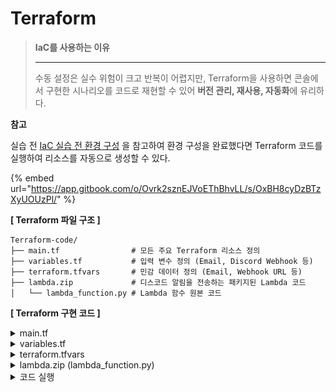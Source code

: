 # Terraform

> **IaC를 사용하는 이유**
>
> ***
>
> 수동 설정은 실수 위험이 크고 반복이 어렵지만, Terraform을 사용하면 콘솔에서 구현한 시나리오를 코드로 재현할 수 있어 **버전 관리, 재사용, 자동화**에 유리하다.
>
>

**참고**

실습 전 [IaC 실습 전 환경 구성](https://app.gitbook.com/o/Ovrk2sznEJVoEThBhvLL/s/OxBH8cyDzBTzXyUOUzPl/) 을 참고하여 환경 구성을 완료했다면 Terraform 코드를 실행하여 리소스를 자동으로 생성할 수 있다.

{% embed url="https://app.gitbook.com/o/Ovrk2sznEJVoEThBhvLL/s/OxBH8cyDzBTzXyUOUzPl/" %}



**\[ Terraform 파일 구조 ]**

```hcl
Terraform-code/
├── main.tf                # 모든 주요 Terraform 리소스 정의 
├── variables.tf           # 입력 변수 정의 (Email, Discord Webhook 등)
├── terraform.tfvars       # 민감 데이터 정의 (Email, Webhook URL 등)
├── lambda.zip             # 디스코드 알림을 전송하는 패키지된 Lambda 코드
│   └── lambda_function.py # Lambda 함수 원본 코드
```



**\[ Terraform 구현 코드 ]**

<details>

<summary>main.tf</summary>

```hcl
#---------------------------------------------------------------------------
# 1. PROVIDER ─ AWS 리전 설정 (버지니아)
#---------------------------------------------------------------------------
provider "aws" {
  region = "us-east-1"
}

#---------------------------------------------------------------------------
# 2. CloudTrail 설정(이미 리전에 추적 존재한다면 이 부분 생략)
#---------------------------------------------------------------------------

# CloudTrail 로그를 저장할 S3 버킷 생성
resource "aws_s3_bucket" "cloudtrail_bucket" {
  bucket = "iam-user-event-alarm-bucket" # 버킷 이름
  force_destroy = true # destroy 할 때 강제로 삭제하게함 (로그 비우고 삭제)
}

# 생성한 S3 버킷에 대한 퍼블릭 액세스 차단
resource "aws_s3_bucket_public_access_block" "block_public_access" {
  bucket = aws_s3_bucket.cloudtrail_bucket.id

  block_public_acls       = true # 퍼블릭 ACL 지정 차단
  block_public_policy     = true # 퍼블릭한 버킷 정책 차단
  ignore_public_acls      = true # 퍼블릭 ACL 있어도 무시
  restrict_public_buckets = true # 퍼블릭 정책이 있어도 거부
}

# CloudTrail 서비스가 로그 기록을 위한 S3 버킷에 접근 허용
resource "aws_s3_bucket_policy" "cloudtrail_bucket_policy" {
  bucket = aws_s3_bucket.cloudtrail_bucket.id

  policy = jsonencode({
    Version = "2012-10-17",
    Statement = [ # CloudTrail이 ACL을 읽는 권한 필요
      {
        Sid       = "AWSCloudTrailAclCheck",
        Effect    = "Allow",
        Principal = { Service = "cloudtrail.amazonaws.com" },
        Action    = "s3:GetBucketAcl",
        Resource  = "arn:aws:s3:::${aws_s3_bucket.cloudtrail_bucket.id}"
      },
      { # CloudTrail이 로그 객체를 업로드 할 수 있도록 설정
        Sid       = "AWSCloudTrailWrite",
        Effect    = "Allow",
        Principal = { Service = "cloudtrail.amazonaws.com" },
        Action    = "s3:PutObject",
        Resource  = "arn:aws:s3:::${aws_s3_bucket.cloudtrail_bucket.id}/AWSLogs/${data.aws_caller_identity.current.account_id}/*",
        Condition = {
          StringEquals = {
            "s3:x-amz-acl" = "bucket-owner-full-control"
          }
        }
      }
    ]
  })
}

# 현재 사용중인 계정 ID 가져옴
data "aws_caller_identity" "current" {}

# CloudTrail 추적 생성
resource "aws_cloudtrail" "iam_event_trail" {
  name                          = aws_s3_bucket.cloudtrail_bucket.bucket # Trail 이름름
  s3_bucket_name                = aws_s3_bucket.cloudtrail_bucket.id
  include_global_service_events = true
  is_multi_region_trail         = true
  enable_logging                = true
}

#---------------------------------------------------------------------------
# 3. Lambda 설정
#---------------------------------------------------------------------------

# Lambda 실행을 위한 IAM 역할 생성
resource "aws_iam_role" "lambda_exec_role" {
  name = "lambda_iam_event_exec_role"
  assume_role_policy = jsonencode({
    Version = "2012-10-17",
    Statement = [{
      Action = "sts:AssumeRole", # 역할 위임받는 데 필요한 권한 부여
      Effect = "Allow",
      Principal = {
        Service = "lambda.amazonaws.com"
      }
    }]
  })
}

# Lambda 실행 IAM 역할에 AWSLambdaBasicExecutionRole 정책 연결
resource "aws_iam_role_policy_attachment" "lambda_basic" {
  role       = aws_iam_role.lambda_exec_role.name
  policy_arn = "arn:aws:iam::aws:policy/service-role/AWSLambdaBasicExecutionRole"
}

# Lambda 함수 정의
resource "aws_lambda_function" "discord_alert" {
  filename         = "lambda_function.zip"
  function_name    = "iam_user_event_discord"
  role             = aws_iam_role.lambda_exec_role.arn
  handler          = "lambda_function.lambda_handler"
  runtime          = "python3.13"
  source_code_hash = filebase64sha256("lambda_function.zip")
  environment {
    variables = {
      HOOK_URL = var.discord_webhook_url
    }
  }
}

#---------------------------------------------------------------------------
# 4. SNS Topic 및 Email, Lambda 구독 설정
#---------------------------------------------------------------------------

# SNS 생성
resource "aws_sns_topic" "iam_user_event_topic" {
  name = "iam-user-event-topic"
}

# 이메일 구독 생성
resource "aws_sns_topic_subscription" "email_subscriber" {
  topic_arn = aws_sns_topic.iam_user_event_topic.arn
  protocol  = "email"
  endpoint  = var.notification_email
}

# Lambda 구독 생성
resource "aws_sns_topic_subscription" "lambda_subscriber" {
  topic_arn = aws_sns_topic.iam_user_event_topic.arn
  protocol  = "lambda"
  endpoint  = aws_lambda_function.discord_alert.arn
}

# SNS가 Lambda 호출할 수 있도록 권한 부여
resource "aws_lambda_permission" "allow_sns_invoke" {
  statement_id = "AllowExecutionFromSNS"
  action = "lambda:InvokeFunction"
  function_name = aws_lambda_function.discord_alert.function_name
  principal = "sns.amazonaws.com"
  source_arn = aws_sns_topic.iam_user_event_topic.arn
}

#---------------------------------------------------------------------------
# 5. EventBridge 설정
#---------------------------------------------------------------------------

# EventBridge 규칙 생성 : IAM User 생성, 삭제 탐지
resource "aws_cloudwatch_event_rule" "iam_user_event_pattern" {
  name        = "iam-user-event-pattern"
  description = "Detect IAM User Event and trigger Lambda & SNS"
  event_pattern = jsonencode({
    "source": ["aws.iam"],
    "detail-type": ["AWS API Call via CloudTrail"],
    "detail": {
      "eventSource": ["iam.amazonaws.com"],
      "eventName": ["CreateUser", "DeleteUser"]
    }
  })
}

# EventBridge 규칙의 타겟으로 SNS 주 연결
resource "aws_cloudwatch_event_target" "send_to_sns" {
  rule      = aws_cloudwatch_event_rule.iam_user_event_pattern.name
  target_id = "sendToSNS"
  arn       = aws_sns_topic.iam_user_event_topic.arn
}

# EventBridge에 SNS 호출 권한을 부여
resource "aws_sns_topic_policy" "allow_eventbridge" {
  arn    = aws_sns_topic.iam_user_event_topic.arn
  policy = jsonencode({
    Version = "2012-10-17",
    Statement = [
      {
        Sid       = "AllowEventBridgePublish",
        Effect    = "Allow",
        Principal = { Service = "events.amazonaws.com" },
        Action    = "sns:Publish",
        Resource  = aws_sns_topic.iam_user_event_topic.arn
      }
    ]
  })
}
```

</details>

<details>

<summary>variables.tf</summary>

```hcl
# 해당 파일에서는 변수를 여기다가 모두 선언
# terraform 실행 시 terraform.tfvars에 선언된 값을 바탕으로 값이 들어감

# Discord Webhook 주소를 입력받기 위한 변수
variable "discord_webhook_url" {
  description = "Discord Webhook URL"
  type        = string
}

# 이메일 수신자를 입력받기 위한 변수
variable "notification_email" {
  description = "Email address for alerts"
  type        = string
}
```

</details>

<details>

<summary>terraform.tfvars</summary>

```hcl
# 알림을 받을 디스코드 Webhook URL로 설정
# 해당 URL을 통해 Lambda 함수가 알림을 디스코드 채널로 전송
discord_webhook_url = "discord web hook url"

# 알림을 받을 이메일 주소로 설정
# 보안 이벤트가 발생 시 SNS를 통해 해당 이메일로 알람 전송
notification_email  = "이메일 주소"
```

</details>

<details>

<summary>lambda.zip (lambda_function.py)</summary>

```python
# lambda.zip 안에 있는 lambda_function.py
import json
import urllib3
import os
from datetime import datetime, timedelta

# HTTP 요청을 위한 객체 생성
http = urllib3.PoolManager()

# 환경 변수에서 Discord Webhook URL 불러오기
HOOK_URL = os.environ['HOOK_URL']

def lambda_handler(event, context):
    try:
        for record in event['Records']:
            # SNS 메시지 파싱
            sns_message_str = record['Sns']['Message']
            outer_msg = json.loads(sns_message_str)

            # CloudTrail 이벤트의 실제 내용은 'detail' 내부에 존재
            detail = outer_msg.get('detail', {})

            # 이벤트 정보 추출
            event_name = detail.get('eventName', 'Unknown')
            user = detail.get('userIdentity', {}).get('userName', 'Unknown')
            source_ip = detail.get('sourceIPAddress', 'Unknown')
            event_time_utc = detail.get('eventTime', '')[:19]

            # 시간 변환 (UTC → KST)
            try:
                event_time_kst = datetime.strptime(event_time_utc, '%Y-%m-%dT%H:%M:%S') + timedelta(hours=9)
                time_str = event_time_kst.strftime('%Y-%m-%d %H:%M:%S') + " (KST)"
            except:
                time_str = 'Unknown'

            # Discord 메시지 구성
            discord_msg = {
                "content": f"**IAM 이벤트 감지됨**\\n"
                           f"- 이벤트: `{event_name}`\\n"
                           f"- 사용자: `{user}`\\n"
                           f"- IP: `{source_ip}`\\n"
                           f"- 시간: `{time_str}`"
            }

            # 전송
            encoded_msg = json.dumps(discord_msg).encode("utf-8")
            response = http.request(
                "POST",
                HOOK_URL,
                body=encoded_msg,
                headers={"Content-Type": "application/json"}
            )

            print(f"Discord 응답 상태: {response.status}")
        
        return {"statusCode": 200, "body": "Success"}

    except Exception as e:
        print(f"에러 발생: {str(e)}")
        return {"statusCode": 500, "body": "Error"}

```

</details>

<details>

<summary>코드 실행</summary>

\[ Terraform 실행 코드 ]

```bash
terraform init # 초기화
terraform plan # 설정 검증
terraform apply # 적용 (실행)
-------------------------------------------------------
terraform destroy # 실습 완료 후, 리소스 정리
```



\[ init ]

```bash
terraform init
```

Terraform 프로젝트를 처음 시작할 때 실행하는 명령어로, 작업 디렉토리를 초기화하고 필요한 설정 파일과 실행에 필요한 구성 요소들을 준비해준다. 이후 plan, apply 등의 명령을 정상적으로 사용할 수 있는 상태로 만든다.





```bash
Terraform has been successfully initialized!

You may now begin working with Terraform. Try running "terraform plan" to see
any changes that are required for your infrastructure. All Terraform commands
should now work.

If you ever set or change modules or backend configuration for Terraform,
rerun this command to reinitialize your working directory. If you forget, other
commands will detect it and remind you to do so if necessary.
```

위와 같은 메시지가 출력되면, 프로젝트가 초기화되어 Terraform 명령어를 사용할 수 있는 준비가 완료된 것이다.



\[ plan ]

```bash
terraform plan
```

Terraform 코드 적용 시, 인프라에 어떤 변경이 발생할지 미리 확인할 수 있는 실행 계획을 보여주는 명령어이다.



```bash
Plan: 24 to add, 0 to change, 0 to destroy.
```

총 24개의 리소스가 새로 생성될 예정이며, 실행 계획이 정상적으로 생성된 상태이다. 이 출력 결과는 적용해도 문제가 없는 준비 완료 상태임을 의미한다.



\[ apply ]

```bash
terraform apply
```

위와 같은 메시지가 출력되면, 모든 리소스가 정상적으로 생성되었거나 업데이트되어 인프라 상태가 원하는 대로 적용된 것이다.



\[ 이메일 인증 ]

<figure><img src="../.gitbook/assets/image (128).png" alt=""><figcaption></figcaption></figure>

terraform apply 이후, 설정한 이메일 주소로 SNS의 Subscription Confirmation 메일이 전송된다.
\
이메일을 열어 Confirm subscription 버튼을 클릭해야 알림 수신이 정상적으로 설정된다.



<figure><img src="../.gitbook/assets/image (129).png" alt=""><figcaption></figcaption></figure>

Confirm subscription를 눌러 인증을 완료하면, SNS 구독이 정상적으로 등록된 것이다.



\[ 테스트 진행 ]

5. 테스트

인증 후 위를 참고하여 테스트를 진행하면 된다.



\[ destroy ]

```bash
terraform destroy
```

Terraform으로 생성된 모든 인프라 리소스를 자동으로 삭제하는 명령어이다.
\
실습 완료 후에는 해당 명령어로 불필요한 리소스를 정리할 수 있다.



```bash
Destroy complete! Resources: 0 destroyed.
```

위와 같은 메시지가 출력되면, 모든 리소스가 성공적으로 정리되었음을 의미한다.

</details>

